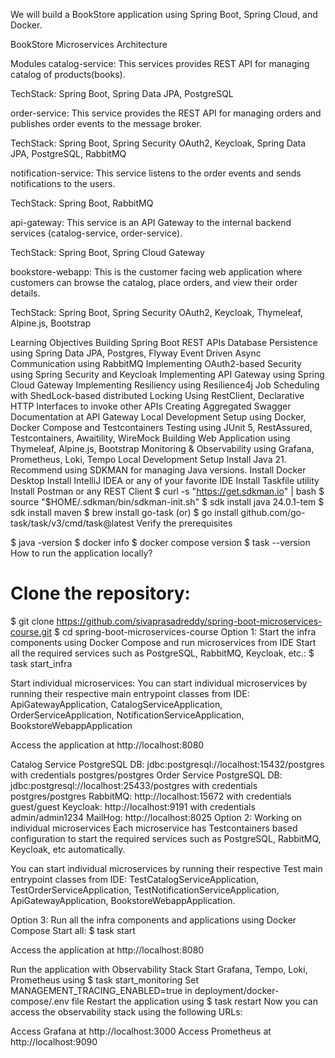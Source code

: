 We will build a BookStore application using Spring Boot, Spring Cloud, and Docker.

BookStore Microservices Architecture

Modules
catalog-service: This services provides REST API for managing catalog of products(books).

TechStack: Spring Boot, Spring Data JPA, PostgreSQL

order-service: This service provides the REST API for managing orders and publishes order events to the message broker.

TechStack: Spring Boot, Spring Security OAuth2, Keycloak, Spring Data JPA, PostgreSQL, RabbitMQ

notification-service: This service listens to the order events and sends notifications to the users.

TechStack: Spring Boot, RabbitMQ

api-gateway: This service is an API Gateway to the internal backend services (catalog-service, order-service).

TechStack: Spring Boot, Spring Cloud Gateway

bookstore-webapp: This is the customer facing web application where customers can browse the catalog, place orders, and view their order details.

TechStack: Spring Boot, Spring Security OAuth2, Keycloak, Thymeleaf, Alpine.js, Bootstrap

Learning Objectives
Building Spring Boot REST APIs
Database Persistence using Spring Data JPA, Postgres, Flyway
Event Driven Async Communication using RabbitMQ
Implementing OAuth2-based Security using Spring Security and Keycloak
Implementing API Gateway using Spring Cloud Gateway
Implementing Resiliency using Resilience4j
Job Scheduling with ShedLock-based distributed Locking
Using RestClient, Declarative HTTP Interfaces to invoke other APIs
Creating Aggregated Swagger Documentation at API Gateway
Local Development Setup using Docker, Docker Compose and Testcontainers
Testing using JUnit 5, RestAssured, Testcontainers, Awaitility, WireMock
Building Web Application using Thymeleaf, Alpine.js, Bootstrap
Monitoring & Observability using Grafana, Prometheus, Loki, Tempo
Local Development Setup
Install Java 21. Recommend using SDKMAN for managing Java versions.
Install Docker Desktop
Install IntelliJ IDEA or any of your favorite IDE
Install Taskfile utility
Install Postman or any REST Client
$ curl -s "https://get.sdkman.io" | bash
$ source "$HOME/.sdkman/bin/sdkman-init.sh"
$ sdk install java 24.0.1-tem
$ sdk install maven
$ brew install go-task
(or)
$ go install github.com/go-task/task/v3/cmd/task@latest
Verify the prerequisites

$ java -version
$ docker info
$ docker compose version
$ task --version
How to run the application locally?
# Clone the repository: 
$ git clone https://github.com/sivaprasadreddy/spring-boot-microservices-course.git
$ cd spring-boot-microservices-course
Option 1: Start the infra components using Docker Compose and run microservices from IDE
Start all the required services such as PostgreSQL, RabbitMQ, Keycloak, etc.: $ task start_infra

Start individual microservices: You can start individual microservices by running their respective main entrypoint classes from IDE: ApiGatewayApplication, CatalogServiceApplication, OrderServiceApplication, NotificationServiceApplication, BookstoreWebappApplication

Access the application at http://localhost:8080

Catalog Service PostgreSQL DB: jdbc:postgresql://localhost:15432/postgres with credentials postgres/postgres
Order Service PostgreSQL DB: jdbc:postgresql://localhost:25433/postgres with credentials postgres/postgres
RabbitMQ: http://localhost:15672 with credentials guest/guest
Keycloak: http://localhost:9191 with credentials admin/admin1234
MailHog: http://localhost:8025
Option 2: Working on individual microservices
Each microservice has Testcontainers based configuration to start the required services such as PostgreSQL, RabbitMQ, Keycloak, etc automatically.

You can start individual microservices by running their respective Test main entrypoint classes from IDE: TestCatalogServiceApplication, TestOrderServiceApplication, TestNotificationServiceApplication, ApiGatewayApplication, BookstoreWebappApplication.

Option 3: Run all the infra components and applications using Docker Compose
Start all: $ task start

Access the application at http://localhost:8080

Run the application with Observability Stack
Start Grafana, Tempo, Loki, Prometheus using $ task start_monitoring
Set MANAGEMENT_TRACING_ENABLED=true in deployment/docker-compose/.env file
Restart the application using $ task restart
Now you can access the observability stack using the following URLs:

Access Grafana at http://localhost:3000
Access Prometheus at http://localhost:9090
